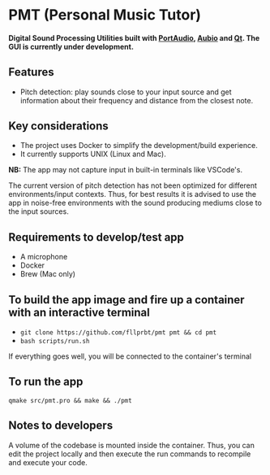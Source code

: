 # PMT (Personal Music Tutor)

#### Digital Sound Processing Utilities built with [PortAudio](https://github.com/PortAudio/portaudio), [Aubio](https://github.com/aubio/aubio) and [Qt](https://github.com/qt). The GUI is currently under development.

## Features

* Pitch detection: play sounds close to your input source and get information about their frequency and distance from the closest note.

## Key considerations

* The project uses Docker to simplify the development/build experience.
* It currently supports UNIX (Linux and Mac).

**NB:** The app may not capture input in built-in terminals like VSCode's.

The current version of pitch detection has not been optimized for different environments/input contexts. Thus, for best results it is advised to use the app in noise-free environments with the sound producing mediums close to the input sources. 

## Requirements to develop/test app

* A microphone
* Docker
* Brew (Mac only)

## To build the app image and fire up a container with an interactive terminal

* `git clone https://github.com/fllprbt/pmt pmt && cd pmt`
* `bash scripts/run.sh`

If everything goes well, you will be connected to the container's terminal

## To run the app

`qmake src/pmt.pro && make && ./pmt`

## Notes to developers

A volume of the codebase is mounted inside the container. Thus, you can edit the project locally and then execute the run commands to recompile and execute your code.
